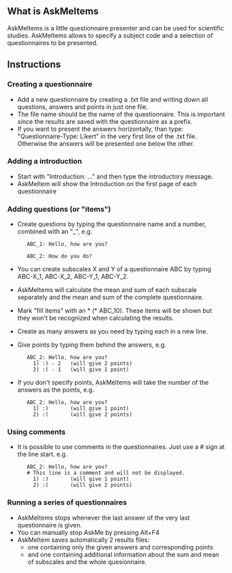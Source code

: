 ## What is AskMeItems

AskMeItems is a little questionnaire presenter and can be used for scientific studies. AskMeItems allows to specify a subject code and a selection of questionnaires to be presented.

## Instructions

### Creating a questionnaire

* Add a new questionnaire by creating a .txt file and writing down all questions, answers and points in just one file.
* The file name should be the name of the questionnaire. This is important since the results are saved with the questionnaire as a prefix.
* If you want to present the answers horizontally, than type: "Questionnaire-Type: Likert" in the very first line of the .txt file.
    Otherwise the answers will be presented one below the other.

### Adding a introduction

* Start with "Introduction: ..." and then type the introductory message.
* AskMeItem will show the Introduction on the first page of each questionnaire

### Adding questions (or "items")

* Create questions by typing the questionnaire name and a number, combined with an "_", e.g. 

         ABC_1: Hello, how are you?
         
         ABC_2: How do you do?

* You can create subscales X and Y of a questionnaire ABC by typing ABC-X_1, ABC-X_2, ABC-Y_1, ABC-Y_2.
* AskMeItems will calculate the mean and sum of each subscale separately and the mean and sum of the complete questionnaire.
* Mark "fill items" with an * (* ABC_10). These items will be shown but they won't be recognized when calculating the results.
* Create as many answers as you need by typing each in a new line.
* Give points by typing them behind the answers, e.g. 

         ABC_2: Hello, how are you? 
           1) :) - 2   (will give 2 points)
           2) :( - 1   (will give 1 point)

* If you don't specify points, AskMeItems will take the number of the answers as the points, e.g. 

         ABC_2: Hello, how are you? 
           1) :)       (will give 1 point)
           2) :(       (will give 2 points)

### Using comments

* It is possible to use comments in the questionnaires. Just use a # sign at the line start. e.g.

         ABC_2: Hello, how are you? 
         # This line is a comment and will not be displayed.
           1) :)       (will give 1 point)
           2) :(       (will give 2 points)


### Running a series of questionnaires

* AskMeItems stops whenever the last answer of the very last questionnaire is given.
* You can manually stop AskMe by pressing Alt+F4
* AskMeItem saves automatically 2 results files:
  * one containing only the given answers and corresponding points
  * and one containing additional information about the sum and mean of subscales and the whole quesionnaire.